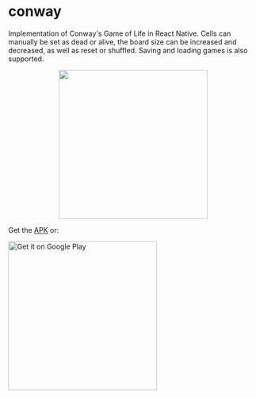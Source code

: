 # conway

Implementation of Conway's Game of Life in React Native. Cells can manually be set as dead or alive, the board size can be increased and decreased, as well as reset or shuffled. Saving and loading games is also supported.

<p align="center">
<img src="conway.gif" width="300"/>
</p>

Get the [APK](https://github.com/POWRFULCOW89/conway/releases/download/v1.0.0/Conway.apk) or:

<a href='https://play.google.com/store/apps/details?id=com.conway&pcampaignid=pcampaignidMKT-Other-global-all-co-prtnr-py-PartBadge-Mar2515-1'  target="_blank" ><img width="300" alt='Get it on Google Play' src='https://play.google.com/intl/en_us/badges/static/images/badges/en_badge_web_generic.png'/></a>
